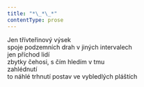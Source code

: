 ```yaml
---
title: "*\_*\_*"
contentType: prose
---
```


Jen třívteřinový výsek  
spoje podzemních drah v jiných intervalech  
jen příchod lidí  
zbytky čehosi, s čím hledím v tmu  
zahlédnutí  
to náhlé trhnutí postav ve vybledlých pláštích
